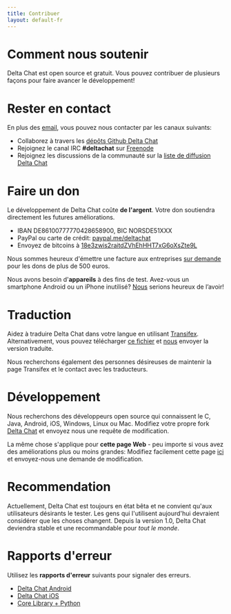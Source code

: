 ```yaml
---
title: Contribuer
layout: default-fr
---
```


# Comment nous soutenir

Delta Chat est open source et gratuit. Vous pouvez contribuer de plusieurs façons pour faire avancer le développement!

# Rester en contact

En plus des [email](../fr/imprint), vous pouvez nous contacter par les canaux suivants:

- Collaborez à travers les [dépôts Github Delta Chat](https://github.com/deltachat/)
- Rejoignez le canal IRC **#deltachat** sur [Freenode](https://webchat.freenode.net?uio=MTE9MjA16a&channels=%23deltachat)
- Rejoignez les discussions de la communauté sur la [liste de diffusion Delta Chat](https://lists.codespeak.net/postorius/lists/delta.codespeak.net/)

# Faire un don

Le développement de Delta Chat coûte **de l'argent**. Votre don soutiendra directement les futures améliorations.

- IBAN DE86100777770428658900, BIC NORSDE51XXX
- PayPal ou carte de crédit: [paypal.me/deltachat](https://paypal.me/deltachat/20)
- Envoyez de bitcoins à [18e3zwis2raitdZVhEhHHT7xG6oXsZte9L](bitcoin:18e3zwis2raitdZVhEhHHT7xG6oXsZte9L)

Nous sommes heureux d'émettre une facture aux entreprises [sur demande](../fr/imprint) pour les dons de plus de 500 euros.

Nous avons besoin d'**appareils** à des fins de test. Avez-vous un smartphone Android ou un iPhone inutilisé?
[Nous](../fr/imprint) serions heureux de l’avoir!


# Traduction

Aidez à traduire Delta Chat dans votre langue en utilisant [Transifex](https://www.transifex.com/delta-chat/delta-chat-android/).
Alternativement, vous pouvez télécharger [ce fichier](https://raw.githubusercontent.com/deltachat/deltachat-android/master/MessengerProj/src/main/res/values/strings.xml) et [nous](../fr/imprint) envoyer la version traduite.

Nous recherchons également des personnes désireuses de maintenir la page Transifex et le contact avec les traducteurs.


# Développement

Nous recherchons des développeurs open source qui connaissent le C, Java, Android, iOS, Windows, Linux ou Mac.
Modifiez votre propre fork [Delta Chat](https://github.com/deltachat/) et envoyez nous une requête de modification.

La même chose s'applique pour **cette page Web** - peu importe si vous avez des améliorations plus ou moins grandes: Modifiez facilement cette page [ici](https://github.com/deltachat/deltachat-pages) et envoyez-nous une demande de modification.


# Recommendation

Actuellement, Delta Chat est toujours en état bêta et ne convient qu'aux utilisateurs désirants le tester. Les gens qui l'utilisent aujourd'hui devraient considérer que les choses changent. Depuis la version 1.0, Delta Chat deviendra stable et une recommandable pour _tout le monde_.


# Rapports d'erreur

Utilisez les **rapports d'erreur** suivants pour signaler des erreurs.

- [Delta Chat Android](https://github.com/deltachat/deltachat-android/issues)
- [Delta Chat iOS](https://github.com/deltachat/deltachat-ios/issues)
- [Core Library + Python](https://github.com/deltachat/deltachat-core/issues)




